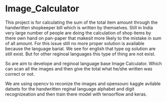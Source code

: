 # Image_Calculator
This project is for calculating the sum of the total item amount through the handwritten shopkeeper bill which is written by themselves. Still in India very large number of people are doing the calculation of shop items by there own hand on pan-paper that makesit  more likely to the mistake in sum of all amount. For this issue still no more proper solution is available because the language barial. We see for english that type og solution are still exist. But for other reginoal languages this type of thing are not exist.

So are aim to develope and reginoal language base Image Calculator. Which can scan all the images and then give the total what he/she written was correct or not.

We are using opencv to reconize the images and opensourc kaggle avilable datsets for the handwritten reginal language alphabet and digit recognizeation and then train there model with tensorflow and keras.
